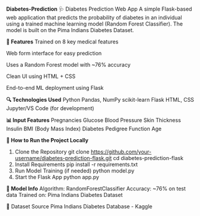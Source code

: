 **Diabetes-Prediction**
🩺 Diabetes Prediction Web App A simple Flask-based web application that predicts the probability of diabetes in an individual using a trained machine learning model (Random Forest Classifier). The model is built on the Pima Indians Diabetes Dataset.  

**📌 Features**
Trained on 8 key medical features

Web form interface for easy prediction

Uses a Random Forest model with ~76% accuracy

Clean UI using HTML + CSS

End-to-end ML deployment using Flask

**🔍 Technologies Used**
Python
Pandas, NumPy
scikit-learn
Flask
HTML, CSS
Jupyter/VS Code (for development)

**📊 Input Features**
Pregnancies
Glucose
Blood Pressure
Skin Thickness
Insulin
BMI (Body Mass Index)
Diabetes Pedigree Function
Age

**🚀 How to Run the Project Locally**
1. Clone the Repository
git clone https://github.com/your-username/diabetes-prediction-flask.git
cd diabetes-prediction-flask
2. Install Requirements
pip install -r requirements.txt
3. Run Model Training (if needed)
python model.py
4. Start the Flask App
python app.py

**🧠 Model Info**
Algorithm: RandomForestClassifier
Accuracy: ~76% on test data
Trained on: Pima Indians Diabetes Dataset

📄 Dataset Source
Pima Indians Diabetes Database - Kaggle
